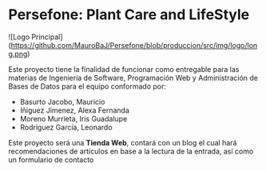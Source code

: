 # Persefone: Plant Care and LifeStyle
![Logo Principal] (https://github.com/MauroBaJ/Persefone/blob/produccion/src/img/logo/long.png)

Este proyecto tiene la finalidad de funcionar como entregable para las materias de Ingeniería de Software, Programación Web y Administración de Bases de Datos para el equipo conformado por:
* Basurto Jacobo, Mauricio
* Iñiguez Jimenez, Alexa Fernanda
* Moreno Murrieta, Iris Guadalupe
* Rodríguez García, Leonardo

Este proyecto será una **Tienda Web**, contará con un blog el cual hará recomendaciones de artículos en base a la lectura de la entrada, así como un formulario de contacto
